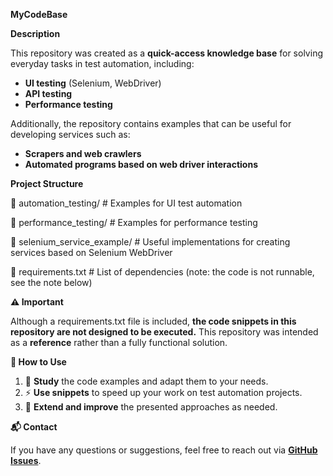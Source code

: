 **MyCodeBase**

**Description**

This repository was created as a **quick-access knowledge base** for solving everyday tasks in test automation, including:

- **UI testing** (Selenium, WebDriver)
- **API testing**
- **Performance testing**

Additionally, the repository contains examples that can be useful for developing services such as:

- **Scrapers and web crawlers**
- **Automated programs based on web driver interactions**

**Project Structure**

📂 automation\_testing/         # Examples for UI test automation

📂 performance\_testing/        # Examples for performance testing

📂 selenium\_service\_example/   # Useful implementations for creating services based on Selenium WebDriver

📄 requirements.txt            # List of dependencies (note: the code is not runnable, see the note below)

**⚠ Important**

Although a requirements.txt file is included, **the code snippets in this repository are not designed to be executed.** This repository was intended as a **reference** rather than a fully functional solution.

**📌 How to Use**

1. 📖 **Study** the code examples and adapt them to your needs.
1. ⚡ **Use snippets** to speed up your work on test automation projects.
1. 🚀 **Extend and improve** the presented approaches as needed.

**📬 Contact**

If you have any questions or suggestions, feel free to reach out via [**GitHub Issues**](https://github.com/AndreiGrafov/MyCodeBase/issues).

